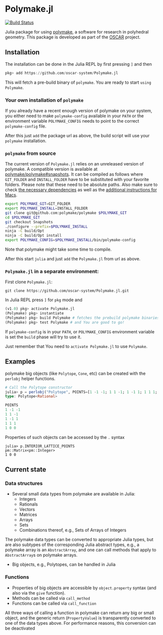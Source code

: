 # Polymake.jl

[![Build Status](https://travis-ci.com/oscar-system/Polymake.jl.svg?branch=master)](https://travis-ci.com/oscar-system/Polymake.jl)

Julia package for using [polymake](https://polymake.org/doku.php), a software for research in polyhedral geometry.
This package is developed as part of the [OSCAR](https://oscar.computeralgebra.de) project.

## Installation

The installation can be done in the Julia REPL by first pressing `]` and then
```julia
pkg> add https://github.com/oscar-system/Polymake.jl
```
This will fetch a pre-build binary of `polymake`. You are ready to start `using Polymake`.

### Your own installation of `polymake`

If you already have a recent enough version of polymake on your system, you either need to make `polymake-config` available in your `PATH` or the environment variable `POLYMAKE_CONFIG` needs to point to the correct `polymake-config` file.

After this just `add` the package url as above, the build script will use your `polymake` installation.

### `polymake` from source

The current version of `Polymake.jl` relies on an unreleased version of polymake. A compatible version is available at [polymake/polymake#snapshots](https://github.com/polymake/polymake/tree/Snapshots).
It can be compiled as follows where `GIT_FOLDER` and `INSTALL_FOLDER` have to be substituted with your favorite folders. Please note that these need to be absolute paths.
Also make sure to check [the necessary dependencies](https://polymake.org/doku.php/howto/install) as well as the [additional instructions for Macs](https://polymake.org/doku.php/howto/mac).
```sh
export POLYMAKE_GIT=GIT_FOLDER
export POLYMAKE_INSTALL=INSTALL_FOLDER
git clone git@github.com:polymake/polymake $POLYMAKE_GIT
cd $POLYMAKE_GIT
git checkout Snapshots
./configure --prefix=$POLYMAKE_INSTALL
ninja -C build/Opt
ninja -C build/Opt install
export POLYMAKE_CONFIG=$POLYMAKE_INSTALL/bin/polymake-config
```
Note that polymake might take some time to compile.

After this start `julia` and just `add` the `Polymake.jl` from url as above.

### `Polymake.jl` in a separate environment:
First clone `Polymake.jl`:
```
git clone https://github.com/oscar-system/Polymake.jl.git
```
In Julia REPL press `]` for `pkg` mode and 
```julia
(v1.0) pkg> activate Polymake.jl
(Polymake) pkg> instantiate
(Polymake) pkg> build Polymake # fetches the prebuild polymake binaries
(Polymake) pkg> test Polymake # and You are good to go!
```
If `polymake-config` is in your `PATH`, or `POLYMAKE_CONFIG` environment variable is set the `build` phase will try to use it.

Just remember that You need to `activate Polymake.jl` to use `Polymake`.

## Examples

polymake big objects (like `Polytope`, `Cone`, etc) can be created with the `perlobj` helper functions.
```julia
# Call the Polytope constructor
julia> p = perlobj("Polytope", POINTS=[1 -1 -1; 1 1 -1; 1 -1 1; 1 1 1; 1 0 0])
type: Polytope<Rational>

POINTS
1 -1 -1
1 1 -1
1 -1 1
1 1 1
1 0 0

```

Properties of such objects can be accessed by the `.` syntax
```
julia> p.INTERIOR_LATTICE_POINTS
pm::Matrix<pm::Integer>
1 0 0
```

## Current state

### Data structures

* Several small data types from polymake are available in Julia:
    * Integers
    * Rationals
    * Vectors
    * Matrices
    * Arrays
    * Sets
    * Combinations thereof, e.g., Sets of Arrays of Integers
 
The polymake data types can be converted to appropriate Julia types,
but are also subtypes of the corresponding Julia abstract types, e.g., a
polymake array is an `AbstractArray`, and one can call methods that
apply to `AbstractArray`s on polymake arrays.
* Big objects, e.g., Polytopes, can be handled in Julia

### Functions

* Properties of big objects are accessible by `object.property` syntax
(and also via the `give` function).
* Methods can be called via `call_method`
* Functions can be called via `call_function`

All three ways of calling a function in polymake can return any big or
small object, and the generic return (`PropertyValue`) is transparently
converted to one of the data types above. For performance reasons, this
conversion can be deactivated
